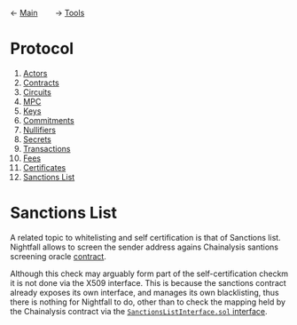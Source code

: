 &larr; [Main](../README.md) &nbsp;&nbsp;&nbsp;&nbsp;&nbsp;&nbsp; &rarr; [Tools](../tools/explorer.md#explorer)

# Protocol
1. [Actors](./actors.md#actors)
2. [Contracts](./contracts.md#contracts)
3. [Circuits](./circuits.md#circuits)
4. [MPC](./mpc.md#mpc-ceremony)
5. [Keys](./keys.md#keys)
6. [Commitments](./commitments.md#commitments)
7. [Nullifiers](./nullifiers.md#nullifiers)
8. [Secrets](./secrets.md#secrets)
9. [Transactions](./transactions.md#transactions)
10. [Fees](./fees.md#fees)
11. [Certificates](./certificates.md#certificates)
12. [Sanctions List](#sanctions-list)


# Sanctions List
A related topic to whitelisting and self certification is that of Sanctions list. Nightfall allows to screen the sender address
agains Chainalysis santions screening oracle [contract](https://go.chainalysis.com/chainalysis-oracle-docs.html#:~:text=The%20Chainalysis%20oracle%20is%20a,included%20in%20a%20sanctions%20designation).

Although this check may arguably form part of the self-certification checkm it is not done via the X509 interface. This is because the sanctions contract already exposes its own interface, and manages its own blacklisting, thus there is nothing for Nightfall to do, other than to check the mapping held by the Chainalysis contract via the [`SanctionsListInterface.sol` interface](https://github.com/EYBlockchain/nightfall_3/blob/master/nightfall-deployer/contracts/SanctionsListInterface.sol).
